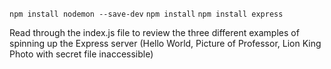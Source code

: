 `npm install nodemon --save-dev`
`npm install`
`npm install express`

Read through the index.js file to review the three different examples of spinning up the Express server (Hello World, Picture of Professor, Lion King Photo with secret file inaccessible)

